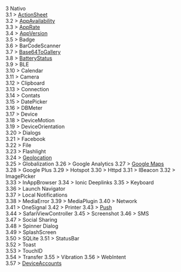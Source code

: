 3 Nativo  
3.1 > [ActionSheet](3a-actionSheet.md)  
3.2 > [AppAvailability](3b-appAvailability.md)  
3.3 > [AppRate](3c-appRate.md)  
3.4 > [AppVersion](3d-appVersion.md)  
3.5 > Badge  
3.6 > BarCodeScanner  
3.7 > [Base64ToGallery](3g-base64togallery.md)  
3.8 > [BatteryStatus](3h-batteryStatus.md)  
3.9 > BLE  
3.10 > Calendar  
3.11 > Camera  
3.12 > Clipboard  
3.13 > Connection  
3.14 > Contats  
3.15 > DatePicker  
3.16 > DBMeter  
3.17 > Device  
3.18 > DeviceMotion  
3.19 > DeviceOrientation  
3.20 > Dialogs  
3.21 > Facebook  
3.22 > File  
3.23 > Flashlight  
3.24 > [Geolocation](3w-geolocation.md)   
3.25 > Globalization
3.26 > Google Analytics
3.27 > [Google Maps](3za-googleMaps.md)   
3.28 > Google Plus
3.29 > Hotspot
3.30 > Httpd
3.31 > IBeacon
3.32 > ImagePicker  
3.33 > InAppBrowser
3.34 > Ionic Deeplinks
3.35 > Keyboard  
3.36 > Launch Navigator  
3.37 > Local Notifications  
3.38 > MediaError
3.39 > MediaPlugin
3.40 > Network  
3.41 > OneSignal
3.42 > Printer
3.43 > [Push](3v-push.md)  
3.44 > SafariViewController
3.45 > Screenshot
3.46 > SMS  
3.47 > Social Sharing  
3.48 > Spinner Dialog  
3.49 > SplashScreen  
3.50 > SQLite
3.51 > StatusBar  
3.52 > Toast  
3.53 > TouchID  
3.54 > Transfer
3.55 > Vibration
3.56 > WebIntent   
3.57 > [DeviceAccounts](chapters/03-nativo/3l-deviceAccounts.md)    
